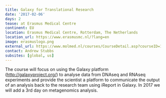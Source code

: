 ```yaml
---
title: Galaxy for Translational Research
date: '2017-02-06'
days: 2
tease: at Erasmus Medical Centre
continent: EU
location: Erasmus Medical Centre, Rotterdam, The Netherlands
location_url: https://www.erasmusmc.nl/?lang=en
image: erasmuslogo.png
external_url: https://www.molmed.nl/courses/CourseDetail.asp?courseID=1499&backpage=../courses/courses.asp
contact: Andrew Stubbs
subsites: [global, us]
---
```

The course will focus on using the Galaxy platform (http://galaxyproject.org/) to analyse data from DNAseq and RNAseq experiments and provide the scientist a platform to communicate the output of an analysis back to the research team using iReport in Galaxy. In 2017 we will add a 3rd day on metagenomics analysis.
